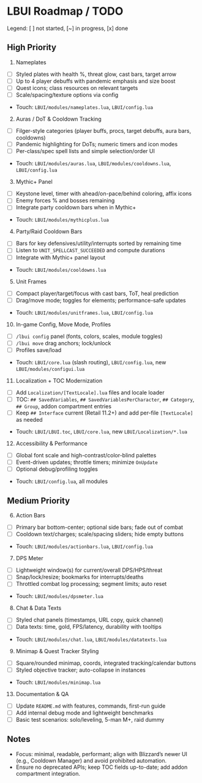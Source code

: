 # LBUI Roadmap / TODO

Legend: [ ] not started, [~] in progress, [x] done

## High Priority

1) Nameplates
- [ ] Styled plates with health %, threat glow, cast bars, target arrow
- [ ] Up to 4 player debuffs with pandemic emphasis and size boost
- [ ] Quest icons; class resources on relevant targets
- [ ] Scale/spacing/texture options via config
- Touch: `LBUI/modules/nameplates.lua`, `LBUI/config.lua`

2) Auras / DoT & Cooldown Tracking
- [ ] Filger-style categories (player buffs, procs, target debuffs, aura bars, cooldowns)
- [ ] Pandemic highlighting for DoTs; numeric timers and icon modes
- [ ] Per-class/spec spell lists and simple selection/order UI
- Touch: `LBUI/modules/auras.lua`, `LBUI/modules/cooldowns.lua`, `LBUI/config.lua`

3) Mythic+ Panel
- [ ] Keystone level, timer with ahead/on-pace/behind coloring, affix icons
- [ ] Enemy forces % and bosses remaining
- [ ] Integrate party cooldown bars when in Mythic+
- Touch: `LBUI/modules/mythicplus.lua`

4) Party/Raid Cooldown Bars
- [ ] Bars for key defensives/utility/interrupts sorted by remaining time
- [ ] Listen to `UNIT_SPELLCAST_SUCCEEDED` and compute durations
- [ ] Integrate with Mythic+ panel layout
- Touch: `LBUI/modules/cooldowns.lua`

5) Unit Frames
- [ ] Compact player/target/focus with cast bars, ToT, heal prediction
- [ ] Drag/move mode; toggles for elements; performance-safe updates
- Touch: `LBUI/modules/unitframes.lua`, `LBUI/config.lua`

10) In-game Config, Move Mode, Profiles
- [ ] `/lbui config` panel (fonts, colors, scales, module toggles)
- [ ] `/lbui move` drag anchors; lock/unlock
- [ ] Profiles save/load
- Touch: `LBUI/core.lua` (slash routing), `LBUI/config.lua`, new `LBUI/modules/configui.lua`

11) Localization + TOC Modernization
- [ ] Add `Localization/[TextLocale].lua` files and locale loader
- [ ] TOC: `## SavedVariables`, `## SavedVariablesPerCharacter`, `## Category`, `## Group`, addon compartment entries
- [ ] Keep `## Interface` current (Retail 11.2+) and add per-file `[TextLocale]` as needed
- Touch: `LBUI/LBUI.toc`, `LBUI/core.lua`, new `LBUI/Localization/*.lua`

12) Accessibility & Performance
- [ ] Global font scale and high-contrast/color-blind palettes
- [ ] Event-driven updates; throttle timers; minimize `OnUpdate`
- [ ] Optional debug/profiling toggles
- Touch: `LBUI/config.lua`, all modules

## Medium Priority

6) Action Bars
- [ ] Primary bar bottom-center; optional side bars; fade out of combat
- [ ] Cooldown text/charges; scale/spacing sliders; hide empty buttons
- Touch: `LBUI/modules/actionbars.lua`, `LBUI/config.lua`

7) DPS Meter
- [ ] Lightweight window(s) for current/overall DPS/HPS/threat
- [ ] Snap/lock/resize; bookmarks for interrupts/deaths
- [ ] Throttled combat log processing; segment limits; auto reset
- Touch: `LBUI/modules/dpsmeter.lua`

8) Chat & Data Texts
- [ ] Styled chat panels (timestamps, URL copy, quick channel)
- [ ] Data texts: time, gold, FPS/latency, durability with tooltips
- Touch: `LBUI/modules/chat.lua`, `LBUI/modules/datatexts.lua`

9) Minimap & Quest Tracker Styling
- [ ] Square/rounded minimap, coords, integrated tracking/calendar buttons
- [ ] Styled objective tracker; auto-collapse in instances
- Touch: `LBUI/modules/minimap.lua`

13) Documentation & QA
- [ ] Update `README.md` with features, commands, first-run guide
- [ ] Add internal debug mode and lightweight benchmarks
- [ ] Basic test scenarios: solo/leveling, 5-man M+, raid dummy

## Notes
- Focus: minimal, readable, performant; align with Blizzard’s newer UI (e.g., Cooldown Manager) and avoid prohibited automation.
- Ensure no deprecated APIs; keep TOC fields up-to-date; add addon compartment integration.

